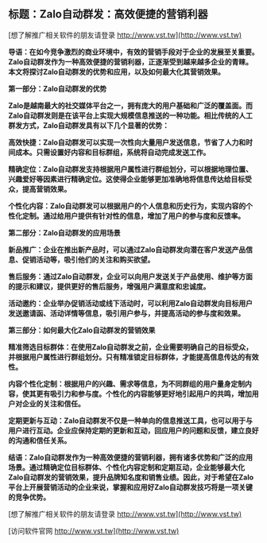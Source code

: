 ## **标题：Zalo自动群发：高效便捷的营销利器**

[想了解推广相关软件的朋友请登录 http://www.vst.tw](http://www.vst.tw)

**导语：在如今竞争激烈的商业环境中，有效的营销手段对于企业的发展至关重要。Zalo自动群发作为一种高效便捷的营销利器，正逐渐受到越来越多企业的青睐。本文将探讨Zalo自动群发的优势和应用，以及如何最大化其营销效果。**

**第一部分：Zalo自动群发的优势**

**Zalo是越南最大的社交媒体平台之一，拥有庞大的用户基础和广泛的覆盖面。而Zalo自动群发则是在该平台上实现大规模信息推送的一种功能。相比传统的人工群发方式，Zalo自动群发具有以下几个显著的优势：**

**高效快捷：Zalo自动群发可以实现一次性向大量用户发送信息，节省了人力和时间成本。只需设置好内容和目标群组，系统将自动完成发送工作。**

**精确定位：Zalo自动群发支持根据用户属性进行群组划分，可以根据地理位置、兴趣爱好等因素进行精确定位。这使得企业能够更加准确地将信息传达给目标受众，提高营销效果。**

**个性化内容：Zalo自动群发可以根据用户的个人信息和历史行为，实现内容的个性化定制。通过给用户提供有针对性的信息，增加了用户的参与度和反馈率。**

**第二部分：Zalo自动群发的应用场景**

**新品推广：企业在推出新产品时，可以通过Zalo自动群发向潜在客户发送产品信息、促销活动等，吸引他们的关注和购买欲望。**

**售后服务：通过Zalo自动群发，企业可以向用户发送关于产品使用、维护等方面的提示和建议，提供更好的售后服务，增强用户满意度和忠诚度。**

**活动邀约：企业举办促销活动或线下活动时，可以利用Zalo自动群发向目标用户发送邀请函、活动详情等信息，吸引用户参与，并提高活动的参与度和效果。**

**第三部分：如何最大化Zalo自动群发的营销效果**

**精准筛选目标群体：在使用Zalo自动群发之前，企业需要明确自己的目标受众，并根据用户属性进行群组划分。只有精准锁定目标群体，才能提高信息传达的有效性。**

**内容个性化定制：根据用户的兴趣、需求等信息，为不同群组的用户量身定制内容，使其更有吸引力和参与度。个性化的内容能够更好地引起用户的共鸣，增加用户对企业的关注和信任。**

**定期更新与互动：Zalo自动群发不仅是一种单向的信息推送工具，也可以用于与用户进行互动。企业应保持定期的更新和互动，回应用户的问题和反馈，建立良好的沟通和信任关系。**

**结语：Zalo自动群发作为一种高效便捷的营销利器，拥有诸多优势和广泛的应用场景。通过精确定位目标群体、个性化内容定制和定期互动，企业能够最大化Zalo自动群发的营销效果，提升品牌知名度和销售业绩。因此，对于希望在Zalo平台上开展营销活动的企业来说，掌握和应用好Zalo自动群发技巧将是一项关键的竞争优势。**

[想了解推广相关软件的朋友请登录 http://www.vst.tw](http://www.vst.tw)


[访问软件官网 http://www.vst.tw](http://www.vst.tw)
